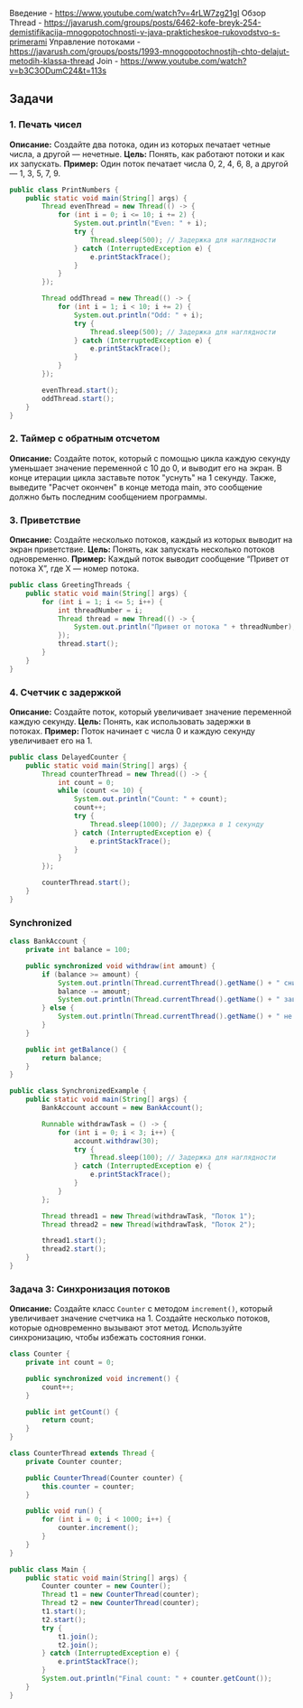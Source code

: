 Введение - https://www.youtube.com/watch?v=4rLW7zg21gI
Обзор Thread - https://javarush.com/groups/posts/6462-kofe-breyk-254-demistifikacija-mnogopotochnosti-v-java-prakticheskoe-rukovodstvo-s-primerami
Управление потоками - https://javarush.com/groups/posts/1993-mnogopotochnostjh-chto-delajut-metodih-klassa-thread
Join - https://www.youtube.com/watch?v=b3C3ODumC24&t=113s

## Задачи

### 1. Печать чисел

**Описание:** Создайте два потока, один из которых печатает четные числа, а другой — нечетные. **Цель:** Понять, как работают потоки и как их запускать. **Пример:** Один поток печатает числа 0, 2, 4, 6, 8, а другой — 1, 3, 5, 7, 9.

```java
public class PrintNumbers {
    public static void main(String[] args) {
        Thread evenThread = new Thread(() -> {
            for (int i = 0; i <= 10; i += 2) {
                System.out.println("Even: " + i);
                try {
                    Thread.sleep(500); // Задержка для наглядности
                } catch (InterruptedException e) {
                    e.printStackTrace();
                }
            }
        });

        Thread oddThread = new Thread(() -> {
            for (int i = 1; i < 10; i += 2) {
                System.out.println("Odd: " + i);
                try {
                    Thread.sleep(500); // Задержка для наглядности
                } catch (InterruptedException e) {
                    e.printStackTrace();
                }
            }
        });

        evenThread.start();
        oddThread.start();
    }
}
```
### 2. Таймер с обратным отсчетом

**Описание:** Создайте поток, который с помощью цикла каждую секунду уменьшает значение переменной с 10 до 0, и выводит его на экран. В конце итерации цикла заставьте поток "уснуть" на 1 секунду. Также, выведите "Расчет окончен" в конце метода main, это сообщение должно быть последним сообщением программы.
### 3. Приветствие

**Описание:** Создайте несколько потоков, каждый из которых выводит на экран приветствие. **Цель:** Понять, как запускать несколько потоков одновременно. **Пример:** Каждый поток выводит сообщение “Привет от потока X”, где X — номер потока.

```java
public class GreetingThreads {
    public static void main(String[] args) {
        for (int i = 1; i <= 5; i++) {
            int threadNumber = i;
            Thread thread = new Thread(() -> {
                System.out.println("Привет от потока " + threadNumber);
            });
            thread.start();
        }
    }
}

```
### 4. Счетчик с задержкой

**Описание:** Создайте поток, который увеличивает значение переменной каждую секунду. **Цель:** Понять, как использовать задержки в потоках. **Пример:** Поток начинает с числа 0 и каждую секунду увеличивает его на 1.

```java
public class DelayedCounter {
    public static void main(String[] args) {
        Thread counterThread = new Thread(() -> {
            int count = 0;
            while (count <= 10) {
                System.out.println("Count: " + count);
                count++;
                try {
                    Thread.sleep(1000); // Задержка в 1 секунду
                } catch (InterruptedException e) {
                    e.printStackTrace();
                }
            }
        });

        counterThread.start();
    }
}
```

### Synchronized

```java
class BankAccount {
    private int balance = 100;

    public synchronized void withdraw(int amount) {
        if (balance >= amount) {
            System.out.println(Thread.currentThread().getName() + " снимает " + amount);
            balance -= amount;
            System.out.println(Thread.currentThread().getName() + " завершил снятие. Остаток: " + balance);
        } else {
            System.out.println(Thread.currentThread().getName() + " не может снять " + amount + ". Недостаточно средств.");
        }
    }

    public int getBalance() {
        return balance;
    }
}

public class SynchronizedExample {
    public static void main(String[] args) {
        BankAccount account = new BankAccount();

        Runnable withdrawTask = () -> {
            for (int i = 0; i < 3; i++) {
                account.withdraw(30);
                try {
                    Thread.sleep(100); // Задержка для наглядности
                } catch (InterruptedException e) {
                    e.printStackTrace();
                }
            }
        };

        Thread thread1 = new Thread(withdrawTask, "Поток 1");
        Thread thread2 = new Thread(withdrawTask, "Поток 2");

        thread1.start();
        thread2.start();
    }
}

```

### Задача 3: Синхронизация потоков

**Описание:** Создайте класс `Counter` с методом `increment()`, который увеличивает значение счетчика на 1. Создайте несколько потоков, которые одновременно вызывают этот метод. Используйте синхронизацию, чтобы избежать состояния гонки.

```java
class Counter {
    private int count = 0;

    public synchronized void increment() {
        count++;
    }

    public int getCount() {
        return count;
    }
}

class CounterThread extends Thread {
    private Counter counter;

    public CounterThread(Counter counter) {
        this.counter = counter;
    }

    public void run() {
        for (int i = 0; i < 1000; i++) {
            counter.increment();
        }
    }
}

public class Main {
    public static void main(String[] args) {
        Counter counter = new Counter();
        Thread t1 = new CounterThread(counter);
        Thread t2 = new CounterThread(counter);
        t1.start();
        t2.start();
        try {
            t1.join();
            t2.join();
        } catch (InterruptedException e) {
            e.printStackTrace();
        }
        System.out.println("Final count: " + counter.getCount());
    }
}

```